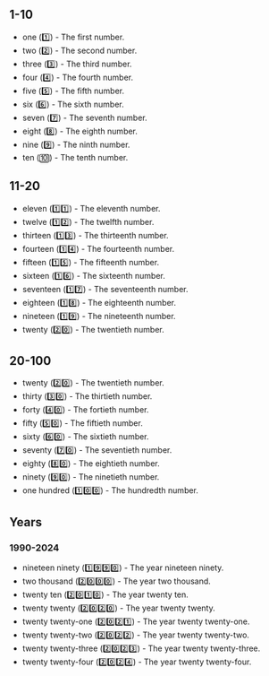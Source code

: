 ## 1-10
- one (1️⃣) - The first number.
- two (2️⃣) - The second number.
- three (3️⃣) - The third number.
- four (4️⃣) - The fourth number.
- five (5️⃣) - The fifth number.
- six (6️⃣) - The sixth number.
- seven (7️⃣) - The seventh number.
- eight (8️⃣) - The eighth number.
- nine (9️⃣) - The ninth number.
- ten (🔟) - The tenth number.

## 11-20
- eleven (1️⃣1️⃣) - The eleventh number.
- twelve (1️⃣2️⃣) - The twelfth number.
- thirteen (1️⃣3️⃣) - The thirteenth number.
- fourteen (1️⃣4️⃣) - The fourteenth number.
- fifteen (1️⃣5️⃣) - The fifteenth number.
- sixteen (1️⃣6️⃣) - The sixteenth number.
- seventeen (1️⃣7️⃣) - The seventeenth number.
- eighteen (1️⃣8️⃣) - The eighteenth number.
- nineteen (1️⃣9️⃣) - The nineteenth number.
- twenty (2️⃣0️⃣) - The twentieth number.

## 20-100
- twenty (2️⃣0️⃣) - The twentieth number.
- thirty (3️⃣0️⃣) - The thirtieth number.
- forty (4️⃣0️⃣) - The fortieth number.
- fifty (5️⃣0️⃣) - The fiftieth number.
- sixty (6️⃣0️⃣) - The sixtieth number.
- seventy (7️⃣0️⃣) - The seventieth number.
- eighty (8️⃣0️⃣) - The eightieth number.
- ninety (9️⃣0️⃣) - The ninetieth number.
- one hundred (1️⃣0️⃣0️⃣) - The hundredth number.

## Years
### 1990-2024
- nineteen ninety (1️⃣9️⃣9️⃣0️⃣) - The year nineteen ninety.
- two thousand (2️⃣0️⃣0️⃣0️⃣) - The year two thousand.
- twenty ten (2️⃣0️⃣1️⃣0️⃣) - The year twenty ten.
- twenty twenty (2️⃣0️⃣2️⃣0️⃣) - The year twenty twenty.
- twenty twenty-one (2️⃣0️⃣2️⃣1️⃣) - The year twenty twenty-one.
- twenty twenty-two (2️⃣0️⃣2️⃣2️⃣) - The year twenty twenty-two.
- twenty twenty-three (2️⃣0️⃣2️⃣3️⃣) - The year twenty twenty-three.
- twenty twenty-four (2️⃣0️⃣2️⃣4️⃣) - The year twenty twenty-four.
